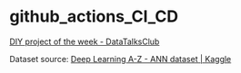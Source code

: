 # github_actions_CI_CD

[DIY project of the week - DataTalksClub](https://github.com/DataTalksClub/project-of-the-week)

Dataset source: [Deep Learning A-Z - ANN dataset | Kaggle](https://www.kaggle.com/datasets/filippoo/deep-learning-az-ann)
